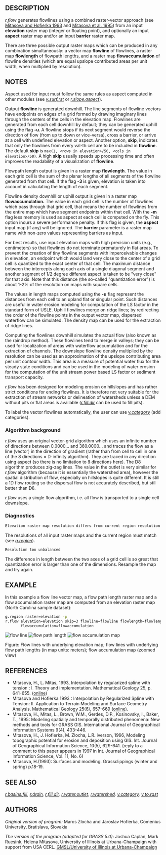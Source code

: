 ## DESCRIPTION

*r.flow* generates flowlines using a combined raster-vector approach
(see [Mitasova and Hofierka
1993](http://fatra.cnr.ncsu.edu/~hmitaso/gmslab/papers/hmg.rev1.ps) and
[Mitasova et al.
1995](http://fatra.cnr.ncsu.edu/~hmitaso/gmslab/papers/ijgis.html)) from
an input **elevation** raster map (integer or floating point), and
optionally an input **aspect** raster map and/or an input **barrier**
raster map.

There are three possible output raster maps which can be produced in any
combination simultaneously: a vector map **flowline** of flowlines, a
raster map **flowlength** of flowpath lengths, and a raster map
**flowaccumulation** of flowline densities (which are equal upslope
contributed areas per unit width, when multiplied by resolution).

## NOTES

Aspect used for input must follow the same rules as aspect computed in
other modules (see *[v.surf.rst](v.surf.rst.md)* or
*[r.slope.aspect](r.slope.aspect.md)*).

Output **flowline** is generated downhill. The line segments of flowline
vectors have endpoints on edges of a grid formed by drawing imaginary
lines through the centers of the cells in the elevation map. Flowlines
are generated from each cell downhill by default; they can be generated
uphill using the flag **-u**. A flowline stops if its next segment would
reverse the direction of flow (from up to down or vice-versa), cross a
barrier, or arrive at a cell with undefined elevation or aspect. Another
option, **skip**, indicates that only the flowlines from every val-th
cell are to be included in **flowline**. The default **skip** is
`max(1, <rows in elevation>/50, <cols in elevation>/50)`. A high
**skip** usually speeds up processing time and often improves the
readability of a visualization of **flowline**.

Flowpath length output is given in a raster map **flowlength**. The
value in each grid cell is the sum of the planar lengths of all segments
of the flowline generated from that cell. If the flag **-3** is given,
elevation is taken into account in calculating the length of each
segment.

Flowline density downhill or uphill output is given in a raster map
**flowaccumulation.** The value in each grid cell is the number of
flowlines which pass through that grid cell, that means the number of
flowlines from the entire map which have segment endpoints within that
cell. With the **-m** flag less memory is used as aspect at each cell is
computed on the fly. This option incurs a severe performance penalty. If
this flag is given, the **aspect** input map (if any) will be ignored.
The **barrier** parameter is a raster map name with non-zero values
representing barriers as input.

For best results, use input elevation maps with high precision units
(e.g., centimeters) so that flowlines do not terminate prematurely in
flat areas. To prevent the creation of tiny flowline segments with
imperceivable changes in elevation, an endpoint which would land very
close to the center of a grid cell is quantized to the exact center of
that cell. The maximum distance between the intercepts along each axis
of a single diagonal segment and another segment of 1/2 degree different
aspect is taken to be "very close" for that axis. Note that this
distance (the so-called "quantization error") is about 1-2% of the
resolution on maps with square cells.

The values in length maps computed using the **-u** flag represent the
distances from each cell to an upland flat or singular point. Such
distances are useful in water erosion modeling for computation of the LS
factor in the standard form of USLE. Uphill flowlines merge on ridge
lines; by redirecting the order of the flowline points in the output
vector map, dispersed waterflow can be simulated. The density map can be
used for the extraction of ridge lines.

Computing the flowlines downhill simulates the actual flow (also known
as the raindrop method). These flowlines tend to merge in valleys; they
can be used for localization of areas with waterflow accumulation and
for the extraction of channels. The downslope flowline density
multiplied by the resolution can be used as an approximation of the
upslope contributing area per unit contour width. This area is a measure
of potential water flux for the steady state conditions and can be used
in the modeling of water erosion for the computation of the unit stream
power based LS factor or sediment transport capacity.

*r.flow* has been designed for modeling erosion on hillslopes and has
rather strict conditions for ending flowlines. It is therefore not very
suitable for the extraction of stream networks or delineation of
watersheds unless a DEM without pits or flat areas is available
(*[r.fill.dir](r.fill.dir.md)* can be used to fill pits).

To label the vector flowlines automatically, the user can use
*[v.category](v.category.md)* (add categories).

### Algorithm background

*r.flow* uses an original vector-grid algorithm which uses an infinite
number of directions between 0.0000... and 360.0000... and traces the
flow as a line (vector) in the direction of gradient (rather than from
cell to cell in one of the 8 directions = D-infinity algorithm). They
are traced in any direction using aspect (so there is no limitation to 8
directions here). The D8 algorithm produces zig-zag lines. The value in
the outlet is very similar for *r.flow* algorithm (because it is
essentially the watershed area), however the spatial distribution of
flow, especially on hillslopes is quite different. It is still a 1D flow
routing so the dispersal flow is not accurately described, but still
better than D8.

*r.flow* uses a single flow algorithm, i.e. all flow is transported to a
single cell downslope.

### Diagnostics

```sh
Elevation raster map resolution differs from current region resolution
```

The resolutions of all input raster maps and the current region must
match (see *[g.region](g.region.md)*).

```sh
Resolution too unbalanced
```

The difference in length between the two axes of a grid cell is so great
that quantization error is larger than one of the dimensions. Resample
the map and try again.

## EXAMPLE

In this example a flow line vector map, a flow path length raster map
and a flow accumulation raster map are computed from an elevation raster
map (North Carolina sample dataset):

```sh
g.region raster=elevation -p
r.flow elevation=elevation skip=3 flowline=flowline flowlength=flowlength \
       flowaccumulation=flowaccumulation
```

![flow line](r_flow_line.png) ![flow path length](r_flow_length.png)
![flow accumulation map](r_flow_accumulation.png)

Figure: Flow lines with underlying elevation map; flow lines with
underlying flow path lengths (in map units: meters); flow accumulation
map (zoomed view)

## REFERENCES

- Mitasova, H., L. Mitas, 1993, Interpolation by regularized spline with
  tension : I. Theory and implementation. Mathematical Geology 25, p.
  641-655.
  ([online](http://fatra.cnr.ncsu.edu/~hmitaso/gmslab/papers/lmg.rev1.ps))
- Mitasova and Hofierka 1993 : Interpolation by Regularized Spline with
  Tension: II. Application to Terrain Modeling and Surface Geometry
  Analysis. Mathematical Geology 25(6), 657-669
  ([online](http://fatra.cnr.ncsu.edu/~hmitaso/gmslab/papers/hmg.rev1.ps)).
- Mitasova, H., Mitas, L., Brown, W.M., Gerdes, D.P., Kosinovsky, I.,
  Baker, T., 1995: Modeling spatially and temporally distributed
  phenomena: New methods and tools for GRASS GIS. International Journal
  of Geographical Information Systems 9(4), 433-446.
- Mitasova, H., J. Hofierka, M. Zlocha, L.R. Iverson, 1996, Modeling
  topographic potential for erosion and deposition using GIS. Int.
  Journal of Geographical Information Science, 10(5), 629-641. (reply to
  a comment to this paper appears in 1997 in Int. Journal of
  Geographical Information Science, Vol. 11, No. 6)
- Mitasova, H.(1993): Surfaces and modeling. Grassclippings (winter and
  spring) p.18-19.

## SEE ALSO

*[r.basins.fill](r.basins.fill.md), [r.drain](r.drain.md),
[r.fill.dir](r.fill.dir.md), [r.water.outlet](r.water.outlet.md),
[r.watershed](r.watershed.md), [v.category](v.category.md),
[v.to.rast](v.to.rast.md)*

## AUTHORS

*Original version of program:* Maros Zlocha and Jaroslav Hofierka,
Comenius University, Bratislava, Slovakia

*The version of the program (adapted for GRASS 5.0)*: Joshua Caplan,
Mark Ruesink, Helena Mitasova, University of Illinois at
Urbana-Champaign with support from USA CERL. [GMSL/University of
Illinois at
Urbana-Champaign](http://fatra.cnr.ncsu.edu/~hmitaso/gmslab/)
